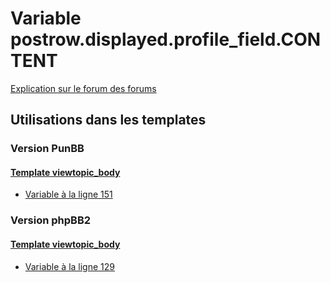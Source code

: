 # Variable postrow.displayed.profile_field.CONTENT
[Explication sur le forum des forums](http://forum.forumactif.com/t294113-listing-des-variables#postrow.displayed.profile_field.CONTENT)
## Utilisations dans les templates
### Version PunBB
#### [Template viewtopic_body](punbb/viewtopic_body.md)
* [Variable à la ligne 151](../punbb/viewtopic_body.tpl#L151)
### Version phpBB2
#### [Template viewtopic_body](subsilver/viewtopic_body.md)
* [Variable à la ligne 129](../subsilver/viewtopic_body.tpl#L129)